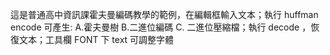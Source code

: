 這是普通高中資訊課霍夫曼編碼教學的範例，在編輯框輸入文本；執行 huffman encode 可產生: A.霍夫曼樹 B.二進位編碼 C. 二進位壓縮檔；執行 decode ，恢復文本；工具欄 FONT 下 text 可調整字體
